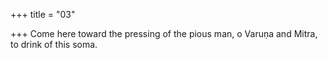 +++
title = "03"

+++
Come here toward the pressing of the pious man, o Varuṇa and Mitra, to drink of this soma.